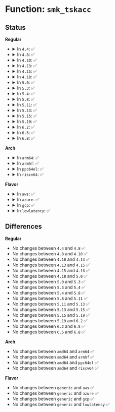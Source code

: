 # Function: <code>smk_tskacc</code>

## Status
<b>Regular</b>
<ul>
<li>
<details>
<summary>In <code>4.4</code>: ✅</summary>

```c
int smk_tskacc(struct task_smack *tsp, struct smack_known *obj_known, u32 mode, struct smk_audit_info *a);
```

**Collision:** Unique Global

**Inline:** No

**Transformation:** False

**Instances:**

```
In security/smack/smack_access.c (ffffffff81362db0)
Location: security/smack/smack_access.c:228
Inline: False
Direct callers:
  - security/smack/smack_lsm.c:smk_ptrace_rule_check
  - security/smack/smack_access.c:smk_curacc
```
**Symbols:**

```
ffffffff81362db0-ffffffff81362e7c: smk_tskacc (STB_GLOBAL)
```
</details>
</li>
<li>
<details>
<summary>In <code>4.8</code>: ✅</summary>

```c
int smk_tskacc(struct task_smack *tsp, struct smack_known *obj_known, u32 mode, struct smk_audit_info *a);
```

**Collision:** Unique Global

**Inline:** No

**Transformation:** False

**Instances:**

```
In security/smack/smack_access.c (ffffffff81398f80)
Location: security/smack/smack_access.c:228
Inline: False
Direct callers:
  - security/smack/smack_lsm.c:smk_ptrace_rule_check
  - security/smack/smack_access.c:smk_curacc
```
**Symbols:**

```
ffffffff81398f80-ffffffff8139904c: smk_tskacc (STB_GLOBAL)
```
</details>
</li>
<li>
<details>
<summary>In <code>4.10</code>: ✅</summary>

```c
int smk_tskacc(struct task_smack *tsp, struct smack_known *obj_known, u32 mode, struct smk_audit_info *a);
```

**Collision:** Unique Global

**Inline:** No

**Transformation:** False

**Instances:**

```
In security/smack/smack_access.c (ffffffff813afb60)
Location: security/smack/smack_access.c:223
Inline: False
Direct callers:
  - security/smack/smack_lsm.c:smk_ptrace_rule_check
  - security/smack/smack_access.c:smk_curacc
```
**Symbols:**

```
ffffffff813afb60-ffffffff813afc2c: smk_tskacc (STB_GLOBAL)
```
</details>
</li>
<li>
<details>
<summary>In <code>4.13</code>: ✅</summary>

```c
int smk_tskacc(struct task_smack *tsp, struct smack_known *obj_known, u32 mode, struct smk_audit_info *a);
```

**Collision:** Unique Global

**Inline:** No

**Transformation:** False

**Instances:**

```
In security/smack/smack_access.c (ffffffff813c6720)
Location: security/smack/smack_access.c:223
Inline: False
Direct callers:
  - security/smack/smack_lsm.c:smack_file_open
  - security/smack/smack_lsm.c:smk_ptrace_rule_check
  - security/smack/smack_access.c:smk_curacc
```
**Symbols:**

```
ffffffff813c6720-ffffffff813c67ea: smk_tskacc (STB_GLOBAL)
```
</details>
</li>
<li>
<details>
<summary>In <code>4.15</code>: ✅</summary>

```c
int smk_tskacc(struct task_smack *tsp, struct smack_known *obj_known, u32 mode, struct smk_audit_info *a);
```

**Collision:** Unique Global

**Inline:** No

**Transformation:** False

**Instances:**

```
In security/smack/smack_access.c (ffffffff813eca10)
Location: security/smack/smack_access.c:223
Inline: False
Direct callers:
  - security/smack/smack_lsm.c:smack_file_open
  - security/smack/smack_lsm.c:smk_ptrace_rule_check
  - security/smack/smack_access.c:smk_curacc
```
**Symbols:**

```
ffffffff813eca10-ffffffff813ecada: smk_tskacc (STB_GLOBAL)
```
</details>
</li>
<li>
<details>
<summary>In <code>4.18</code>: ✅</summary>

```c
int smk_tskacc(struct task_smack *tsp, struct smack_known *obj_known, u32 mode, struct smk_audit_info *a);
```

**Collision:** Unique Global

**Inline:** No

**Transformation:** False

**Instances:**

```
In security/smack/smack_access.c (ffffffff8141d850)
Location: security/smack/smack_access.c:223
Inline: False
Direct callers:
  - security/smack/smack_lsm.c:smack_file_open
  - security/smack/smack_lsm.c:smk_ptrace_rule_check
  - security/smack/smack_access.c:smk_curacc
```
**Symbols:**

```
ffffffff8141d850-ffffffff8141d91c: smk_tskacc (STB_GLOBAL)
```
</details>
</li>
<li>
<details>
<summary>In <code>5.0</code>: ✅</summary>

```c
int smk_tskacc(struct task_smack *tsp, struct smack_known *obj_known, u32 mode, struct smk_audit_info *a);
```

**Collision:** Unique Global

**Inline:** No

**Transformation:** False

**Instances:**

```
In security/smack/smack_access.c (ffffffff81439e40)
Location: security/smack/smack_access.c:223
Inline: False
Direct callers:
  - security/smack/smack_lsm.c:smack_file_open
  - security/smack/smack_lsm.c:smk_ptrace_rule_check
  - security/smack/smack_access.c:smk_curacc
```
**Symbols:**

```
ffffffff81439e40-ffffffff81439f0c: smk_tskacc (STB_GLOBAL)
```
</details>
</li>
<li>
<details>
<summary>In <code>5.3</code>: ✅</summary>

```c
int smk_tskacc(struct task_smack *tsp, struct smack_known *obj_known, u32 mode, struct smk_audit_info *a);
```

**Collision:** Unique Global

**Inline:** No

**Transformation:** False

**Instances:**

```
In security/smack/smack_access.c (ffffffff81467a00)
Location: security/smack/smack_access.c:219
Inline: False
Direct callers:
  - security/smack/smack_lsm.c:smack_file_open
  - security/smack/smack_lsm.c:smk_ptrace_rule_check
  - security/smack/smack_access.c:smk_curacc
```
**Symbols:**

```
ffffffff81467a00-ffffffff81467ace: smk_tskacc (STB_GLOBAL)
```
</details>
</li>
<li>
<details>
<summary>In <code>5.4</code>: ✅</summary>

```c
int smk_tskacc(struct task_smack *tsp, struct smack_known *obj_known, u32 mode, struct smk_audit_info *a);
```

**Collision:** Unique Global

**Inline:** No

**Transformation:** False

**Instances:**

```
In security/smack/smack_access.c (ffffffff814817e0)
Location: security/smack/smack_access.c:219
Inline: False
Direct callers:
  - security/smack/smack_lsm.c:smack_file_open
  - security/smack/smack_lsm.c:smk_ptrace_rule_check
  - security/smack/smack_access.c:smk_curacc
```
**Symbols:**

```
ffffffff814817e0-ffffffff814818ae: smk_tskacc (STB_GLOBAL)
```
</details>
</li>
<li>
<details>
<summary>In <code>5.8</code>: ✅</summary>

```c
int smk_tskacc(struct task_smack *tsp, struct smack_known *obj_known, u32 mode, struct smk_audit_info *a);
```

**Collision:** Unique Global

**Inline:** No

**Transformation:** False

**Instances:**

```
In security/smack/smack_access.c (ffffffff814d77b0)
Location: security/smack/smack_access.c:219
Inline: False
Direct callers:
  - security/smack/smack_lsm.c:smack_file_open
  - security/smack/smack_lsm.c:smk_ptrace_rule_check
  - security/smack/smack_access.c:smk_curacc
```
**Symbols:**

```
ffffffff814d77b0-ffffffff814d7892: smk_tskacc (STB_GLOBAL)
```
</details>
</li>
<li>
<details>
<summary>In <code>5.11</code>: ✅</summary>

```c
int smk_tskacc(struct task_smack *tsp, struct smack_known *obj_known, u32 mode, struct smk_audit_info *a);
```

**Collision:** Unique Global

**Inline:** No

**Transformation:** False

**Instances:**

```
In security/smack/smack_access.c (ffffffff814f4d20)
Location: security/smack/smack_access.c:219
Inline: False
Direct callers:
  - security/smack/smack_lsm.c:smack_file_open
  - security/smack/smack_lsm.c:smk_ptrace_rule_check
  - security/smack/smack_access.c:smk_curacc
```
**Symbols:**

```
ffffffff814f4d20-ffffffff814f4e0b: smk_tskacc (STB_GLOBAL)
```
</details>
</li>
<li>
<details>
<summary>In <code>5.13</code>: ✅</summary>

```c
int smk_tskacc(struct task_smack *tsp, struct smack_known *obj_known, u32 mode, struct smk_audit_info *a);
```

**Collision:** Unique Global

**Inline:** No

**Transformation:** False

**Instances:**

```
In security/smack/smack_access.c (ffffffff814fbc90)
Location: security/smack/smack_access.c:219
Inline: False
Direct callers:
  - security/smack/smack_lsm.c:smack_file_open
  - security/smack/smack_lsm.c:smk_ptrace_rule_check
  - security/smack/smack_access.c:smk_curacc
```
**Symbols:**

```
ffffffff814fbc90-ffffffff814fbd7b: smk_tskacc (STB_GLOBAL)
```
</details>
</li>
<li>
<details>
<summary>In <code>5.15</code>: ✅</summary>

```c
int smk_tskacc(struct task_smack *tsp, struct smack_known *obj_known, u32 mode, struct smk_audit_info *a);
```

**Collision:** Unique Global

**Inline:** No

**Transformation:** False

**Instances:**

```
In security/smack/smack_access.c (ffffffff81556900)
Location: security/smack/smack_access.c:218
Inline: False
Direct callers:
  - security/smack/smack_lsm.c:smack_file_open
  - security/smack/smack_lsm.c:smk_ptrace_rule_check
  - security/smack/smack_access.c:smk_curacc
```
**Symbols:**

```
ffffffff81556900-ffffffff815569e3: smk_tskacc (STB_GLOBAL)
```
</details>
</li>
<li>
<details>
<summary>In <code>5.19</code>: ✅</summary>

```c
int smk_tskacc(struct task_smack *tsp, struct smack_known *obj_known, u32 mode, struct smk_audit_info *a);
```

**Collision:** Unique Global

**Inline:** No

**Transformation:** False

**Instances:**

```
In security/smack/smack_access.c (ffffffff815f0d20)
Location: security/smack/smack_access.c:218
Inline: False
Direct callers:
  - security/smack/smack_lsm.c:smack_uring_cmd
  - security/smack/smack_lsm.c:smack_file_open
  - security/smack/smack_lsm.c:smk_ptrace_rule_check
  - security/smack/smack_access.c:smk_curacc
```
**Symbols:**

```
ffffffff815f0d20-ffffffff815f0e10: smk_tskacc (STB_GLOBAL)
```
</details>
</li>
<li>
<details>
<summary>In <code>6.2</code>: ✅</summary>

```c
int smk_tskacc(struct task_smack *tsp, struct smack_known *obj_known, u32 mode, struct smk_audit_info *a);
```

**Collision:** Unique Global

**Inline:** No

**Transformation:** False

**Instances:**

```
In security/smack/smack_access.c (ffffffff816a1190)
Location: security/smack/smack_access.c:218
Inline: False
Direct callers:
  - security/smack/smack_lsm.c:smack_uring_cmd
  - security/smack/smack_lsm.c:smack_file_open
  - security/smack/smack_lsm.c:smk_ptrace_rule_check
  - security/smack/smack_access.c:smk_curacc
```
**Symbols:**

```
ffffffff816a1190-ffffffff816a1280: smk_tskacc (STB_GLOBAL)
```
</details>
</li>
<li>
<details>
<summary>In <code>6.5</code>: ✅</summary>

```c
int smk_tskacc(struct task_smack *tsp, struct smack_known *obj_known, u32 mode, struct smk_audit_info *a);
```

**Collision:** Unique Global

**Inline:** No

**Transformation:** False

**Instances:**

```
In security/smack/smack_access.c (ffffffff816d9ad0)
Location: security/smack/smack_access.c:218
Inline: False
Direct callers:
  - security/smack/smack_lsm.c:smack_uring_cmd
  - security/smack/smack_lsm.c:smack_file_open
  - security/smack/smack_lsm.c:smk_ptrace_rule_check
  - security/smack/smack_access.c:smk_curacc
```
**Symbols:**

```
ffffffff816d9ad0-ffffffff816d9bc1: smk_tskacc (STB_GLOBAL)
```
</details>
</li>
<li>
<details>
<summary>In <code>6.8</code>: ✅</summary>

```c
int smk_tskacc(struct task_smack *tsp, struct smack_known *obj_known, u32 mode, struct smk_audit_info *a);
```

**Collision:** Unique Global

**Inline:** No

**Transformation:** False

**Instances:**

```
In security/smack/smack_access.c (ffffffff81716570)
Location: security/smack/smack_access.c:218
Inline: False
Direct callers:
  - security/smack/smack_lsm.c:smack_uring_cmd
  - security/smack/smack_lsm.c:smack_file_open
  - security/smack/smack_lsm.c:smk_ptrace_rule_check
  - security/smack/smack_access.c:smk_curacc
```
**Symbols:**

```
ffffffff81716570-ffffffff81716661: smk_tskacc (STB_GLOBAL)
```
</details>
</li>
</ul>
<b>Arch</b>
<ul>
<li>
<details>
<summary>In <code>arm64</code>: ✅</summary>

```c
int smk_tskacc(struct task_smack *tsp, struct smack_known *obj_known, u32 mode, struct smk_audit_info *a);
```

**Collision:** Unique Global

**Inline:** No

**Transformation:** False

**Instances:**

```
In security/smack/smack_access.c (ffff800010573230)
Location: security/smack/smack_access.c:219
Inline: False
Direct callers:
  - security/smack/smack_lsm.c:smack_file_open
  - security/smack/smack_lsm.c:smk_ptrace_rule_check
  - security/smack/smack_access.c:smk_curacc
```
**Symbols:**

```
ffff800010573230-ffff800010573328: smk_tskacc (STB_GLOBAL)
```
</details>
</li>
<li>
<details>
<summary>In <code>armhf</code>: ✅</summary>

```c
int smk_tskacc(struct task_smack *tsp, struct smack_known *obj_known, u32 mode, struct smk_audit_info *a);
```

**Collision:** Unique Global

**Inline:** No

**Transformation:** False

**Instances:**

```
In security/smack/smack_access.c (c0726380)
Location: security/smack/smack_access.c:219
Inline: False
Direct callers:
  - security/smack/smack_lsm.c:smack_file_open
  - security/smack/smack_lsm.c:smk_ptrace_rule_check
  - security/smack/smack_access.c:smk_curacc
```
**Symbols:**

```
c0726380-c0726464: smk_tskacc (STB_GLOBAL)
```
</details>
</li>
<li>
<details>
<summary>In <code>ppc64el</code>: ✅</summary>

```c
int smk_tskacc(struct task_smack *tsp, struct smack_known *obj_known, u32 mode, struct smk_audit_info *a);
```

**Collision:** Unique Global

**Inline:** No

**Transformation:** False

**Instances:**

```
In security/smack/smack_access.c (c0000000006db4f0)
Location: security/smack/smack_access.c:219
Inline: False
Direct callers:
  - security/smack/smack_lsm.c:smack_file_open
  - security/smack/smack_lsm.c:smk_ptrace_rule_check
  - security/smack/smack_access.c:smk_curacc
```
**Symbols:**

```
c0000000006db4f0-c0000000006db640: smk_tskacc (STB_GLOBAL)
```
</details>
</li>
<li>
<details>
<summary>In <code>riscv64</code>: ✅</summary>

```c
int smk_tskacc(struct task_smack *tsp, struct smack_known *obj_known, u32 mode, struct smk_audit_info *a);
```

**Collision:** Unique Global

**Inline:** No

**Transformation:** False

**Instances:**

```
In security/smack/smack_access.c (ffffffe0003c66fe)
Location: security/smack/smack_access.c:219
Inline: False
Direct callers:
  - security/smack/smack_lsm.c:smack_file_open
  - security/smack/smack_lsm.c:smk_ptrace_rule_check
  - security/smack/smack_access.c:smk_curacc
```
**Symbols:**

```
ffffffe0003c66fe-ffffffe0003c67d4: smk_tskacc (STB_GLOBAL)
```
</details>
</li>
</ul>
<b>Flavor</b>
<ul>
<li>
<details>
<summary>In <code>aws</code>: ✅</summary>

```c
int smk_tskacc(struct task_smack *tsp, struct smack_known *obj_known, u32 mode, struct smk_audit_info *a);
```

**Collision:** Unique Global

**Inline:** No

**Transformation:** False

**Instances:**

```
In security/smack/smack_access.c (ffffffff81479dc0)
Location: security/smack/smack_access.c:219
Inline: False
Direct callers:
  - security/smack/smack_lsm.c:smack_file_open
  - security/smack/smack_lsm.c:smk_ptrace_rule_check
  - security/smack/smack_access.c:smk_curacc
```
**Symbols:**

```
ffffffff81479dc0-ffffffff81479e8e: smk_tskacc (STB_GLOBAL)
```
</details>
</li>
<li>
<details>
<summary>In <code>azure</code>: ✅</summary>

```c
int smk_tskacc(struct task_smack *tsp, struct smack_known *obj_known, u32 mode, struct smk_audit_info *a);
```

**Collision:** Unique Global

**Inline:** No

**Transformation:** False

**Instances:**

```
In security/smack/smack_access.c (ffffffff8146a7e0)
Location: security/smack/smack_access.c:219
Inline: False
Direct callers:
  - security/smack/smack_lsm.c:smack_file_open
  - security/smack/smack_lsm.c:smk_ptrace_rule_check
  - security/smack/smack_access.c:smk_curacc
```
**Symbols:**

```
ffffffff8146a7e0-ffffffff8146a8ae: smk_tskacc (STB_GLOBAL)
```
</details>
</li>
<li>
<details>
<summary>In <code>gcp</code>: ✅</summary>

```c
int smk_tskacc(struct task_smack *tsp, struct smack_known *obj_known, u32 mode, struct smk_audit_info *a);
```

**Collision:** Unique Global

**Inline:** No

**Transformation:** False

**Instances:**

```
In security/smack/smack_access.c (ffffffff81475e60)
Location: security/smack/smack_access.c:219
Inline: False
Direct callers:
  - security/smack/smack_lsm.c:smack_file_open
  - security/smack/smack_lsm.c:smk_ptrace_rule_check
  - security/smack/smack_access.c:smk_curacc
```
**Symbols:**

```
ffffffff81475e60-ffffffff81475f2e: smk_tskacc (STB_GLOBAL)
```
</details>
</li>
<li>
<details>
<summary>In <code>lowlatency</code>: ✅</summary>

```c
int smk_tskacc(struct task_smack *tsp, struct smack_known *obj_known, u32 mode, struct smk_audit_info *a);
```

**Collision:** Unique Global

**Inline:** No

**Transformation:** False

**Instances:**

```
In security/smack/smack_access.c (ffffffff8148d8e0)
Location: security/smack/smack_access.c:219
Inline: False
Direct callers:
  - security/smack/smack_lsm.c:smack_file_open
  - security/smack/smack_lsm.c:smk_ptrace_rule_check
  - security/smack/smack_access.c:smk_curacc
```
**Symbols:**

```
ffffffff8148d8e0-ffffffff8148d9ae: smk_tskacc (STB_GLOBAL)
```
</details>
</li>
</ul>

## Differences
<b>Regular</b>
<ul>
<li>
No changes between <code>4.4</code> and <code>4.8</code> ✅
</li>
<li>
No changes between <code>4.8</code> and <code>4.10</code> ✅
</li>
<li>
No changes between <code>4.10</code> and <code>4.13</code> ✅
</li>
<li>
No changes between <code>4.13</code> and <code>4.15</code> ✅
</li>
<li>
No changes between <code>4.15</code> and <code>4.18</code> ✅
</li>
<li>
No changes between <code>4.18</code> and <code>5.0</code> ✅
</li>
<li>
No changes between <code>5.0</code> and <code>5.3</code> ✅
</li>
<li>
No changes between <code>5.3</code> and <code>5.4</code> ✅
</li>
<li>
No changes between <code>5.4</code> and <code>5.8</code> ✅
</li>
<li>
No changes between <code>5.8</code> and <code>5.11</code> ✅
</li>
<li>
No changes between <code>5.11</code> and <code>5.13</code> ✅
</li>
<li>
No changes between <code>5.13</code> and <code>5.15</code> ✅
</li>
<li>
No changes between <code>5.15</code> and <code>5.19</code> ✅
</li>
<li>
No changes between <code>5.19</code> and <code>6.2</code> ✅
</li>
<li>
No changes between <code>6.2</code> and <code>6.5</code> ✅
</li>
<li>
No changes between <code>6.5</code> and <code>6.8</code> ✅
</li>
</ul>
<b>Arch</b>
<ul>
<li>
No changes between <code>amd64</code> and <code>arm64</code> ✅
</li>
<li>
No changes between <code>amd64</code> and <code>armhf</code> ✅
</li>
<li>
No changes between <code>amd64</code> and <code>ppc64el</code> ✅
</li>
<li>
No changes between <code>amd64</code> and <code>riscv64</code> ✅
</li>
</ul>
<b>Flavor</b>
<ul>
<li>
No changes between <code>generic</code> and <code>aws</code> ✅
</li>
<li>
No changes between <code>generic</code> and <code>azure</code> ✅
</li>
<li>
No changes between <code>generic</code> and <code>gcp</code> ✅
</li>
<li>
No changes between <code>generic</code> and <code>lowlatency</code> ✅
</li>
</ul>
